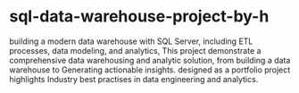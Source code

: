 # sql-data-warehouse-project-by-h
building a modern data warehouse with SQL Server, including ETL processes, data modeling, and analytics,
This project demonstrate a comprehensive data warehousing and analytic solution, from building a data warehouse to Generating actionable insights. designed as a portfolio project highlights Industry best practises in data engineering and analytics.

